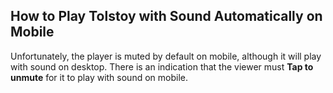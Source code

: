 ## How to Play Tolstoy with Sound Automatically on Mobile

Unfortunately, the player is muted by default on mobile, although it will play with sound on desktop. There is an indication that the viewer must **Tap to unmute** for it to play with sound on mobile.
